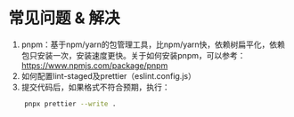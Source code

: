 # 常见问题 & 解决

1. pnpm：基于npm/yarn的包管理工具，比npm/yarn快，依赖树扁平化，依赖包只安装一次，安装速度更快。关于如何安装pnpm，可以参考：https://www.npmjs.com/package/pnpm
2. 如何配置lint-staged及prettier（eslint.config.js）
3. 提交代码后，如果格式不符合预期，执行：

```bash
    pnpx prettier --write .
```

